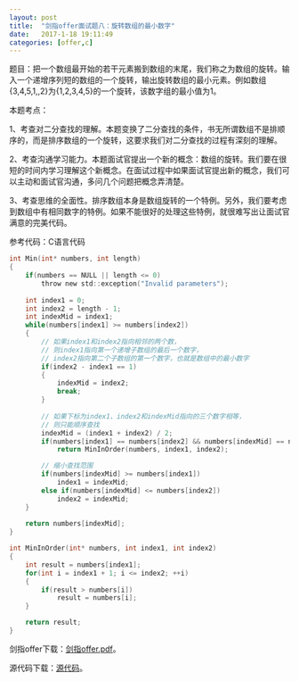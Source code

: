```yaml
---
layout:	post
title:	"剑指offer面试题八：旋转数组的最小数字"
date:	2017-1-18 19:11:49
categories:	[offer,c]
---
```


题目：把一个数组最开始的若干元素搬到数组的末尾，我们称之为数组的旋转。输入一个递增序列短的数组的一个旋转，输出旋转数组的最小元素。例如数组{3,4,5,1,,2}为{1,2,3,4,5}的一个旋转，该数字组的最小值为1。

本题考点：

1、考查对二分查找的理解。本题变换了二分查找的条件，书无所谓数组不是排顺序的，而是排序数组的一个旋转，这要求我们对二分查找的过程有深刻的理解。

2、考查沟通学习能力。本题面试官提出一个新的概念：数组的旋转。我们要在很短的时间内学习理解这个新概念。在面试过程中如果面试官提出新的概念，我们可以主动和面试官沟通，多问几个问题把概念弄清楚。

3、考查思维的全面性。排序数组本身是数组旋转的一个特例。另外，我们要考虑到数组中有相同数字的特例。如果不能很好的处理这些特例，就很难写出让面试官满意的完美代码。

参考代码：C语言代码

```c
int Min(int* numbers, int length)
{
    if(numbers == NULL || length <= 0)
        throw new std::exception("Invalid parameters");
 
    int index1 = 0;
    int index2 = length - 1;
    int indexMid = index1;
    while(numbers[index1] >= numbers[index2])
    {
        // 如果index1和index2指向相邻的两个数，
        // 则index1指向第一个递增子数组的最后一个数字，
        // index2指向第二个子数组的第一个数字，也就是数组中的最小数字
        if(index2 - index1 == 1)
        {
            indexMid = index2;
            break;
        }
 
        // 如果下标为index1、index2和indexMid指向的三个数字相等，
        // 则只能顺序查找
        indexMid = (index1 + index2) / 2;
        if(numbers[index1] == numbers[index2] && numbers[indexMid] == numbers[index1])
            return MinInOrder(numbers, index1, index2);

        // 缩小查找范围
        if(numbers[indexMid] >= numbers[index1])
            index1 = indexMid;
        else if(numbers[indexMid] <= numbers[index2])
            index2 = indexMid;
    }
 
    return numbers[indexMid];
}

int MinInOrder(int* numbers, int index1, int index2)
{
    int result = numbers[index1];
    for(int i = index1 + 1; i <= index2; ++i)
    {
        if(result > numbers[i])
            result = numbers[i];
    }

    return result;
}
```

剑指offer下载：[剑指offer.pdf](https://raw.githubusercontent.com/cofire/cofire.github.io/master/source/剑指offer.pdf "剑指offer.pdf")。

源代码下载：[源代码](https://raw.githubusercontent.com/cofire/cofire.github.io/master/source/剑指offer源代码.zip "剑指offer源代码")。